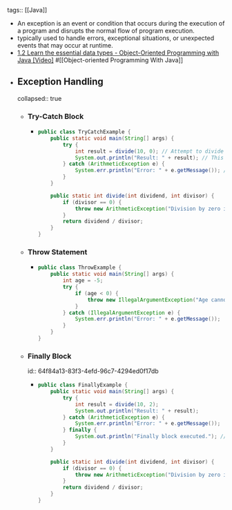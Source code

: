tags:: [[Java]]

- An exception is an event or condition that occurs during the execution 
  of a program and disrupts the normal flow of program execution.
- typically used to handle errors, exceptional situations, or unexpected events that may occur at runtime.
- [1.2 Learn the essential data types - Object-Oriented Programming with Java [Video]](https://learning.oreilly.com/videos/object-oriented-programming-with/9780136798163/9780136798163-OPJ1_01_01_02/) #[[Object-oriented Programming With Java]]
- ## Exception Handling
  collapsed:: true
	- ### Try-Catch Block
		- ```java
		  public class TryCatchExample {
		      public static void main(String[] args) {
		          try {
		              int result = divide(10, 0); // Attempt to divide by zero
		              System.out.println("Result: " + result); // This line will not be reached
		          } catch (ArithmeticException e) {
		              System.err.println("Error: " + e.getMessage()); // Handle the exception
		          }
		      }
		  
		      public static int divide(int dividend, int divisor) {
		          if (divisor == 0) {
		              throw new ArithmeticException("Division by zero is not allowed.");
		          }
		          return dividend / divisor;
		      }
		  }
		  ```
	- ### Throw Statement
		- ```java
		  public class ThrowExample {
		      public static void main(String[] args) {
		          int age = -5;
		          try {
		              if (age < 0) {
		                  throw new IllegalArgumentException("Age cannot be negative.");
		              }
		          } catch (IllegalArgumentException e) {
		              System.err.println("Error: " + e.getMessage());
		          }
		      }
		  }
		  ```
	- ### Finally Block
	  id:: 64f84a13-83f3-4efd-96c7-4294ed0f17db
		- ```java
		  public class FinallyExample {
		      public static void main(String[] args) {
		          try {
		              int result = divide(10, 2);
		              System.out.println("Result: " + result);
		          } catch (ArithmeticException e) {
		              System.err.println("Error: " + e.getMessage());
		          } finally {
		              System.out.println("Finally block executed."); // This will always execute
		          }
		      }
		  
		      public static int divide(int dividend, int divisor) {
		          if (divisor == 0) {
		              throw new ArithmeticException("Division by zero is not allowed.");
		          }
		          return dividend / divisor;
		      }
		  }
		  ```
